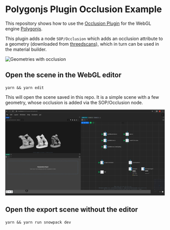 # Polygonjs Plugin Occlusion Example

This repository shows how to use the [Occlusion Plugin](https://github.com/polygonjs/plugin-occlusion) for the WebGL engine [Polygonjs](https://github.com/polygonjs/polygonjs).

This plugin adds a node `SOP/Occlusion` which adds an occlusion attribute to a geometry (downloaded from [threedscans](http://threedscans.com/)), which in turn can be used in the material builder.

![Geometries with occlusion](https://github.com/polygonjs/example-plugin-occlusion/blob/master/doc/occlusion_examples.jpg?raw=true)
## Open the scene in the WebGL editor

`yarn && yarn edit`

This will open the scene saved in this repo. It is a simple scene with a few geometry, whose occlusion is added via the SOP/Occlusion node.

![Occlusion plugin from Polygonjs node-based Editor](https://github.com/polygonjs/example-plugin-occlusion/blob/master/doc/occlusion_example_in_editor.jpg?raw=true)

## Open the export scene without the editor

`yarn && yarn run snowpack dev`

